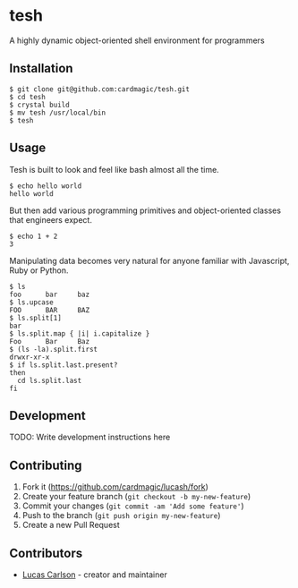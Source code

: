 # tesh

A highly dynamic object-oriented shell environment for programmers

## Installation

```console
$ git clone git@github.com:cardmagic/tesh.git
$ cd tesh
$ crystal build
$ mv tesh /usr/local/bin
$ tesh
```

## Usage

Tesh is built to look and feel like bash almost all the time.

```console
$ echo hello world
hello world
```
But then add various programming primitives and object-oriented classes that engineers expect.

```console
$ echo 1 + 2
3
```

Manipulating data becomes very natural for anyone familiar with Javascript, Ruby or Python.

```console
$ ls
foo      bar     baz
$ ls.upcase
FOO      BAR     BAZ
$ ls.split[1]
bar
$ ls.split.map { |i| i.capitalize }
Foo      Bar     Baz
$ (ls -la).split.first
drwxr-xr-x
$ if ls.split.last.present?
then
  cd ls.split.last
fi
```

## Development

TODO: Write development instructions here

## Contributing

1. Fork it (<https://github.com/cardmagic/lucash/fork>)
2. Create your feature branch (`git checkout -b my-new-feature`)
3. Commit your changes (`git commit -am 'Add some feature'`)
4. Push to the branch (`git push origin my-new-feature`)
5. Create a new Pull Request

## Contributors

- [Lucas Carlson](https://github.com/cardmagic) - creator and maintainer
